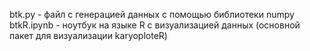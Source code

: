 btk.py - файл с генерацией данных с помощью библиотеки numpy
btkR.ipynb - ноутбук на языке R с визуализацией данных (основной пакет для визуализации karyoploteR)
